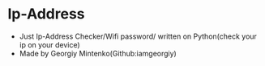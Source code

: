 # Ip-Address
- Just Ip-Address Checker/Wifi password/ written on Python(check your ip on your device)
- Made by Georgiy Mintenko(Github:iamgeorgiy)
